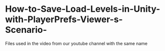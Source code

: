 # How-to-Save-Load-Levels-in-Unity-with-PlayerPrefs-Viewer-s-Scenario-
Files used in the video from our youtube channel with the same name
